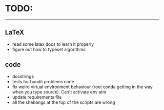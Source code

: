 # TODO:
---------

## LaTeX
- read some latex docs to learn it properly
- figure out how to typeset algorithms 


## code
- docstrings
- tests for bandit problems code
- fix weird virtual environment behaviour (root conda getting in the way when you type source). Can't activate env atm
- update requirements file
- all the shebangs at the top of the scripts are wrong



